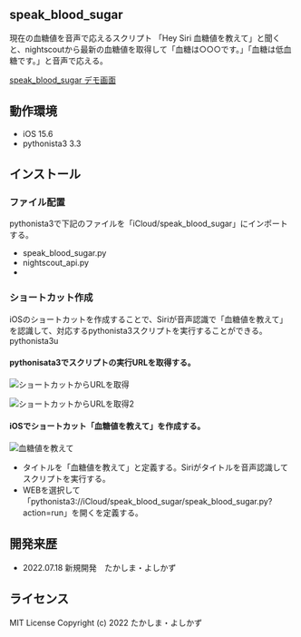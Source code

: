 ## speak_blood_sugar
現在の血糖値を音声で応えるスクリプト
「Hey Siri 血糖値を教えて」と聞くと、nightscoutから最新の血糖値を取得して「血糖は○○○です。」「血糖は低血糖です。」と音声で応える。

[speak_blood_sugar デモ画面](https://twitter.com/takobouzu00/status/1549169086948872192?s=21&t=t9s2WZuuHtxIFTRZDKIujA)

## 動作環境
- iOS 15.6
- pythonista3 3.3
## インストール
### ファイル配置
pythonista3で下記のファイルを「iCloud/speak_blood_sugar」にインポートする。
- speak_blood_sugar.py
- nightscout_api.py
- 
### ショートカット作成

iOSのショートカットを作成することで、Siriが音声認識で「血糖値を教えて」を認識して、対応するpythonista3スクリプトを実行することができる。
pythonista3u

#### pythonisata3でスクリプトの実行URLを取得する。

![ショートカットからURLを取得](https://user-images.githubusercontent.com/108761384/179634718-3373481f-3b86-4ee1-9f2e-d3d761c42bb8.png)

![ショートカットからURLを取得2](https://user-images.githubusercontent.com/108761384/179635675-fb391f3d-fd47-45ac-97d7-b361c3e9165f.png)

#### iOSでショートカット「血糖値を教えて」を作成する。

![血糖値を教えて](https://user-images.githubusercontent.com/108761384/179632536-b2fb3575-733a-4ffc-b9a7-63e0f1acc33a.png)

- タイトルを「血糖値を教えて」と定義する。Siriがタイトルを音声認識してスクリプトを実行する。
- WEBを選択して「pythonista3://iCloud/speak_blood_sugar/speak_blood_sugar.py?action=run」を開くを定義する。



## 開発来歴
- 2022.07.18 新規開発　たかしま・よしかず
## ライセンス
MIT License
Copyright (c) 2022 たかしま・よしかず
